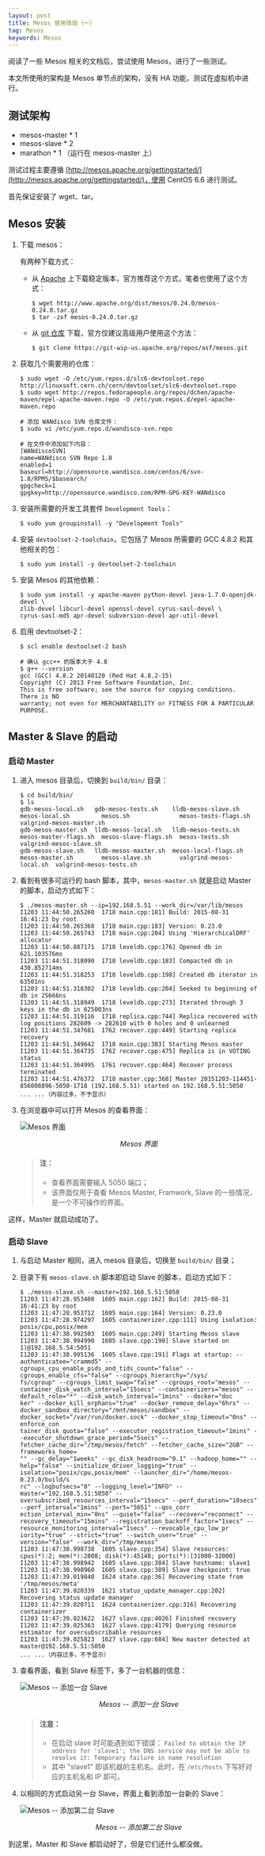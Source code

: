 ```yaml
---
layout: post
title: Mesos 使用体验（一）
tag: Mesos
keywords: Mesos
---
```


阅读了一些 Mesos 相关的文档后，尝试使用 Mesos，进行了一些测试。

本文所使用的架构是 Mesos 单节点的架构，没有 HA 功能，测试在虚拟机中进行。

## 测试架构

* mesos-master * 1
* mesos-slave * 2
* marathon * 1 （运行在 mesos-master 上）

测试过程主要遵循 [http://mesos.apache.org/gettingstarted/](http://mesos.apache.org/gettingstarted/)，使用 CentOS 6.6 进行测试。

首先保证安装了 wget、tar。

## Mesos 安装

1. 下载 mesos：

    有两种下载方式：
    * 从 [Apache](http://mesos.apache.org/downloads/) 上下载稳定版本，官方推荐这个方式，笔者也使用了这个方式：

        ```
        $ wget http://www.apache.org/dist/mesos/0.24.0/mesos-0.24.0.tar.gz
        $ tar -zxf mesos-0.24.0.tar.gz
        ```
    * 从 [git 仓库](https://git-wip-us.apache.org/repos/asf?p=mesos.git) 下载，官方仅建议高级用户使用这个方法：

        ```
        $ git clone https://git-wip-us.apache.org/repos/asf/mesos.git
        ```
1. 获取几个需要用的仓库：

    ```
    $ sudo wget -O /etc/yum.repos.d/slc6-devtoolset.repo http://linuxsoft.cern.ch/cern/devtoolset/slc6-devtoolset.repo
    $ sudo wget http://repos.fedorapeople.org/repos/dchen/apache-maven/epel-apache-maven.repo -O /etc/yum.repos.d/epel-apache-maven.repo
  
    # 添加 WANdisco SVN 仓库文件：
    $ sudo vi /etc/yum.repo.d/wandisco-svn.repo
  
    # 在文件中添加如下内容：
    [WANdiscoSVN]
    name=WANdisco SVN Repo 1.8
    enabled=1
    baseurl=http://opensource.wandisco.com/centos/6/svn-1.8/RPMS/$basearch/
    gpgcheck=1
    gpgkey=http://opensource.wandisco.com/RPM-GPG-KEY-WANdisco
    ```
1. 安装所需要的开发工具套件 `Development Tools`：

    ```
    $ sudo yum groupinstall -y "Development Tools"
    ```
1. 安装 `devtoolset-2-toolchain`，它包括了 Mesos 所需要的 GCC 4.8.2 和其他相关的包：

    ```
    $ sudo yum install -y devtoolset-2-toolchain
    ```
1. 安装 Mesos 的其他依赖：

    ```
    $ sudo yum install -y apache-maven python-devel java-1.7.0-openjdk-devel \
    zlib-devel libcurl-devel openssl-devel cyrus-sasl-devel \
    cyrus-sasl-md5 apr-devel subversion-devel apr-util-devel
    ```
1. 启用 devtoolset-2：

    ```
    $ scl enable devtoolset-2 bash
  
    # 确认 gcc++ 的版本大于 4.8 
    $ g++ --version
    gcc (GCC) 4.8.2 20140120 (Red Hat 4.8.2-15)
    Copyright (C) 2013 Free Software Foundation, Inc.
    This is free software; see the source for copying conditions.  There is NO
    warranty; not even for MERCHANTABILITY or FITNESS FOR A PARTICULAR PURPOSE.
    ```


## Master & Slave 的启动

### 启动 Master

1. 进入 mesos 目录后，切换到 `build/bin/` 目录：

    ```
    $ cd build/bin/
    $ ls
    gdb-mesos-local.sh   gdb-mesos-tests.sh    lldb-mesos-slave.sh   mesos-local.sh         mesos.sh              mesos-tests-flags.sh     valgrind-mesos-master.sh
    gdb-mesos-master.sh  lldb-mesos-local.sh   lldb-mesos-tests.sh   mesos-master-flags.sh  mesos-slave-flags.sh  mesos-tests.sh           valgrind-mesos-slave.sh
    gdb-mesos-slave.sh   lldb-mesos-master.sh  mesos-local-flags.sh  mesos-master.sh        mesos-slave.sh        valgrind-mesos-local.sh  valgrind-mesos-tests.sh
    ```

1. 看到有很多可运行的 bash 脚本，其中，`mesos-master.sh` 就是启动 Master 的脚本，启动方式如下：

    ```
    $ ./mesos-master.sh --ip=192.168.5.51 --work_dir=/var/lib/mesos
    I1203 11:44:50.265260  1718 main.cpp:181] Build: 2015-08-31 16:41:23 by root
    I1203 11:44:50.265368  1718 main.cpp:183] Version: 0.23.0
    I1203 11:44:50.265743  1718 main.cpp:204] Using 'HierarchicalDRF' allocator
    I1203 11:44:50.887171  1718 leveldb.cpp:176] Opened db in 621.103576ms
    I1203 11:44:51.318090  1718 leveldb.cpp:183] Compacted db in 430.852714ms
    I1203 11:44:51.318253  1718 leveldb.cpp:198] Created db iterator in 63501ns
    I1203 11:44:51.318302  1718 leveldb.cpp:204] Seeked to beginning of db in 25666ns
    I1203 11:44:51.318949  1718 leveldb.cpp:273] Iterated through 3 keys in the db in 625003ns
    I1203 11:44:51.319116  1718 replica.cpp:744] Replica recovered with log positions 282609 -> 282610 with 0 holes and 0 unlearned
    I1203 11:44:51.347681  1762 recover.cpp:449] Starting replica recovery
    I1203 11:44:51.349642  1718 main.cpp:383] Starting Mesos master
    I1203 11:44:51.364735  1762 recover.cpp:475] Replica is in VOTING status
    I1203 11:44:51.364995  1761 recover.cpp:464] Recover process terminated
    I1203 11:44:51.476372  1718 master.cpp:368] Master 20151203-114451-856008896-5050-1718 (192.168.5.51) started on 192.168.5.51:5050
    ... ...（内容过多，不予显示）
    ```

1. 在浏览器中可以打开 Mesos 的查看界面：

    ![Mesos 界面](/public/imgs/mesos/master-web.png)
    <i><center>Mesos 界面</center></i>

    > #### 注：
    > * 查看界面需要输入 5050 端口；
    > * 该界面仅用于查看 Mesos Master, Framwork, Slave 的一些情况，是一个不可操作的界面。

  这样，Master 就启动成功了。

### 启动 Slave

1. 与启动 Master 相同，进入 mesos 目录后，切换至 `build/bin/` 目录；
1. 目录下有 `mesos-slave.sh` 脚本即启动 Slave 的脚本，启动方式如下：

    ```
    $ ./mesos-slave.sh --master=192.168.5.51:5050
    I1203 11:47:28.953408  1605 main.cpp:162] Build: 2015-08-31 16:41:23 by root
    I1203 11:47:28.953712  1605 main.cpp:164] Version: 0.23.0
    I1203 11:47:28.974297  1605 containerizer.cpp:111] Using isolation: posix/cpu,posix/mem
    I1203 11:47:38.992503  1605 main.cpp:249] Starting Mesos slave
    I1203 11:47:38.994990  1605 slave.cpp:190] Slave started on 1)@192.168.5.54:5051
    I1203 11:47:38.995136  1605 slave.cpp:191] Flags at startup: --authenticatee="crammd5" --cgroups_cpu_enable_pids_and_tids_count="false" --cgroups_enable_cfs="false" --cgroups_hierarchy="/sys/
    fs/cgroup" --cgroups_limit_swap="false" --cgroups_root="mesos" --container_disk_watch_interval="15secs" --containerizers="mesos" --default_role="*" --disk_watch_interval="1mins" --docker="doc
    ker" --docker_kill_orphans="true" --docker_remove_delay="6hrs" --docker_sandbox_directory="/mnt/mesos/sandbox" --docker_socket="/var/run/docker.sock" --docker_stop_timeout="0ns" --enforce_con
    tainer_disk_quota="false" --executor_registration_timeout="1mins" --executor_shutdown_grace_period="5secs" --fetcher_cache_dir="/tmp/mesos/fetch" --fetcher_cache_size="2GB" --frameworks_home=
    "" --gc_delay="1weeks" --gc_disk_headroom="0.1" --hadoop_home="" --help="false" --initialize_driver_logging="true" --isolation="posix/cpu,posix/mem" --launcher_dir="/home/mesos-0.23.0/build/s
    rc" --logbufsecs="0" --logging_level="INFO" --master="192.168.5.51:5050" --oversubscribed_resources_interval="15secs" --perf_duration="10secs" --perf_interval="1mins" --port="5051" --qos_corr
    ection_interval_min="0ns" --quiet="false" --recover="reconnect" --recovery_timeout="15mins" --registration_backoff_factor="1secs" --resource_monitoring_interval="1secs" --revocable_cpu_low_pr
    iority="true" --strict="true" --switch_user="true" --version="false" --work_dir="/tmp/mesos"
    I1203 11:47:38.998738  1605 slave.cpp:354] Slave resources: cpus(*):2; mem(*):2808; disk(*):45148; ports(*):[31000-32000]
    I1203 11:47:38.998942  1605 slave.cpp:384] Slave hostname: slave1
    I1203 11:47:38.998960  1605 slave.cpp:389] Slave checkpoint: true
    I1203 11:47:39.019840  1624 state.cpp:36] Recovering state from '/tmp/mesos/meta'
    I1203 11:47:39.020339  1621 status_update_manager.cpp:202] Recovering status update manager
    I1203 11:47:39.020711  1624 containerizer.cpp:316] Recovering containerizer
    I1203 11:47:39.023622  1627 slave.cpp:4026] Finished recovery
    I1203 11:47:39.025363  1627 slave.cpp:4179] Querying resource estimator for oversubscribable resources
    I1203 11:47:39.025823  1627 slave.cpp:684] New master detected at master@192.168.5.51:5050
    ... ...（内容过多，不予显示）
    ```

1. 查看界面，看到 Slave 标签下，多了一台机器的信息：

    ![Mesos -- 添加一台 Slave](/public/imgs/mesos/slave1-web.png)
    <i><center>Mesos -- 添加一台 Slave</center></i>

    > #### 注意：
    > * 在启动 slave 时可能遇到如下错误：
    >   `Failed to obtain the IP address for 'slave1'; the DNS service may not be able to resolve it: Temporary failure in name resolution`
    > * 其中 "slave1" 即该机器的主机名。此时，在 `/etc/hosts` 下写好对应的主机名和 IP 即可。

1. 以相同的方式启动另一台 Slave，界面上看到添加一台新的 Slave：

    ![Mesos -- 添加第二台 Slave](/public/imgs/mesos/slave2-web.png)
    <i><center>Mesos -- 添加第二台 Slave</center></i>

到这里，Master 和 Slave 都启动好了，但是它们还什么都没做。

